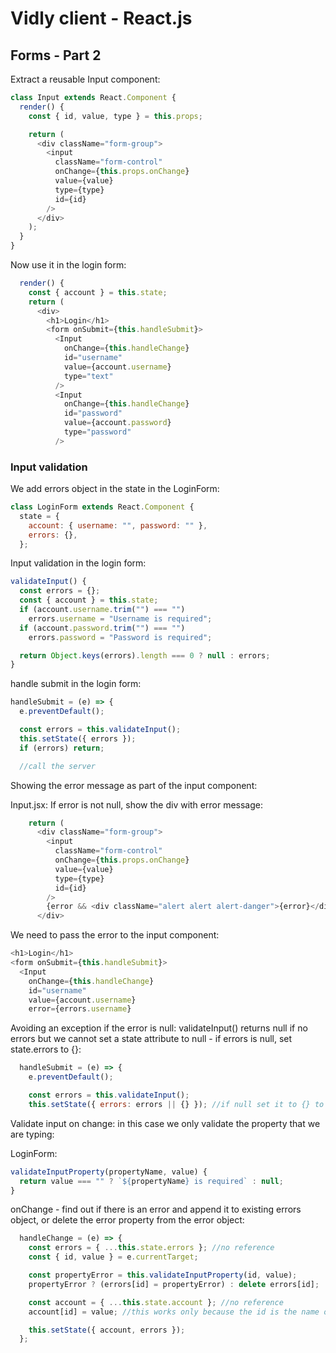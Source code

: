 # Vidly client - React.js

## Forms - Part 2

Extract a reusable Input component:
```javascript
class Input extends React.Component {
  render() {
    const { id, value, type } = this.props;

    return (
      <div className="form-group">
        <input
          className="form-control"
          onChange={this.props.onChange}
          value={value}
          type={type}
          id={id}
        />
      </div>
    );
  }
}
```

Now use it in the login form:
```javascript
  render() {
    const { account } = this.state;
    return (
      <div>
        <h1>Login</h1>
        <form onSubmit={this.handleSubmit}>
          <Input
            onChange={this.handleChange}
            id="username"
            value={account.username}
            type="text"
          />
          <Input
            onChange={this.handleChange}
            id="password"
            value={account.password}
            type="password"
          />
```

### Input validation

We add errors object in the state in the LoginForm:
```javascript
class LoginForm extends React.Component {
  state = {
    account: { username: "", password: "" },
    errors: {},
  };
```

Input validation in the login form:
```javascript
validateInput() {
  const errors = {};
  const { account } = this.state;
  if (account.username.trim("") === "")
    errors.username = "Username is required";
  if (account.password.trim("") === "")
    errors.password = "Password is required";

  return Object.keys(errors).length === 0 ? null : errors;
}
```

handle submit in the login form:
```javascript
handleSubmit = (e) => {
  e.preventDefault();

  const errors = this.validateInput();
  this.setState({ errors });
  if (errors) return;

  //call the server
```

Showing the error message as part of the input component:

Input.jsx: If error is not null, show the div with error message:
```javascript
    return (
      <div className="form-group">
        <input
          className="form-control"
          onChange={this.props.onChange}
          value={value}
          type={type}
          id={id}
        />
        {error && <div className="alert alert alert-danger">{error}</div>}
      </div>
```

We need to pass the error to the input component:
```javascript
<h1>Login</h1>
<form onSubmit={this.handleSubmit}>
  <Input
    onChange={this.handleChange}
    id="username"
    value={account.username}
    error={errors.username}
```

Avoiding an exception if the error is null: validateInput() returns null if no errors but we cannot set a state attribute to null - if errors is null, set state.errors to {}:
```javascript
  handleSubmit = (e) => {
    e.preventDefault();

    const errors = this.validateInput();
    this.setState({ errors: errors || {} }); //if null set it to {} to avoid exception
```

Validate input on change: in this case we only validate the property that we are typing:

LoginForm:
```javascript
validateInputProperty(propertyName, value) {
  return value === "" ? `${propertyName} is required` : null;
}
```

onChange - find out if there is an error and append it to existing errors object, or delete the error property from the error object:

```javascript
  handleChange = (e) => {
    const errors = { ...this.state.errors }; //no reference
    const { id, value } = e.currentTarget;

    const propertyError = this.validateInputProperty(id, value);
    propertyError ? (errors[id] = propertyError) : delete errors[id];

    const account = { ...this.state.account }; //no reference
    account[id] = value; //this works only because the id is the name of the attribute

    this.setState({ account, errors });
  };
```